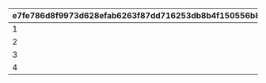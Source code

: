 |e7fe786d8f9973d628efab6263f87dd716253db8b4f150556b89802455d0f50b|4beab2b217d9db0ff2c51a3f046ff11cb73d055a142fd6b3eb3301240e65ab3c|8d31eb725b989dc27c72f886bf11bd2b762b963fef5948fd245b7686a72c6337|afc7653560d28da1c3ca798ba834ed16e756d6c258acf3cd553695b7ca42d502|
| --- | --- | --- | --- |
|1|0|2|0|
|2|0|7|0|
|3|7|2|0|
|4|0|4|0|
